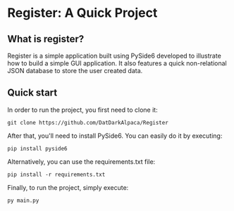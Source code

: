 Register: A Quick Project
=======================================

What is register?
-------------

Register is a simple application built using PySide6 developed to illustrate how to build
a simple GUI application. It also features a quick non-relational JSON database to store the user
created data.

Quick start
-----------

In order to run the project, you first need to clone it:

    git clone https://github.com/DatDarkAlpaca/Register

After that, you'll need to install PySide6. You can easily do it by executing:

    pip install pyside6


Alternatively, you can use the requirements.txt file:

    pip install -r requirements.txt

Finally, to run the project, simply execute:

    py main.py
